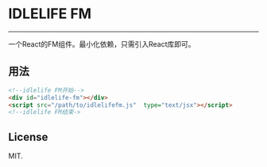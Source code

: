 # IDLELIFE FM
---

一个React的FM组件。最小化依赖，只需引入React库即可。

## 用法

``` html
<!--idlelife FM开始-->
<div id="idlelife-fm"></div>
<script src="/path/to/idlelifefm.js"  type="text/jsx"></script>
<!--idlelife FM结束->
```

## License

MIT.
